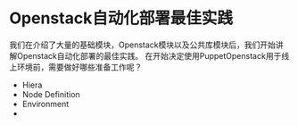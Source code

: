 # Openstack自动化部署最佳实践

我们在介绍了大量的基础模块，Openstack模块以及公共库模块后，我们开始讲解Openstack自动化部署的最佳实践。
在开始决定使用PuppetOpenstack用于线上环境前，需要做好哪些准备工作呢？

 - Hiera
 - Node Definition
 - Environment
 - 

